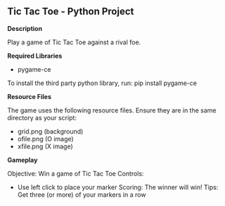 ## Tic Tac Toe - Python Project

**Description**

Play a game of Tic Tac Toe against a rival foe.

**Required Libraries** 
- pygame-ce

To install the third party python library, run: 
    pip install pygame-ce

**Resource Files**

The game uses the following resource files. Ensure they are in the same directory as your script:
- grid.png (background)
- ofile.png (O image)
- xfile.png (X image)

**Gameplay**

Objective: Win a game of Tic Tac Toe
Controls: 
- Use left click to place your marker
Scoring: The winner will win!
Tips: Get three (or more) of your markers in a row
